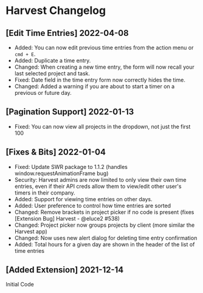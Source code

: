 # Harvest Changelog

## [Edit Time Entries] 2022-04-08

- Added: You can now edit previous time entries from the action menu or `cmd + E`.
- Added: Duplicate a time entry.
- Changed: When creating a new time entry, the form will now recall your last selected project and task.
- Fixed: Date field in the time entry form now correctly hides the time.
- Changed: Added a warning if you are about to start a timer on a previous or future day.

## [Pagination Support] 2022-01-13

- Fixed: You can now view all projects in the dropdown, not just the first 100

## [Fixes & Bits] 2022-01-04

- Fixed: Update SWR package to 1.1.2 (handles window.requestAnimationFrame bug)
- Security: Harvest admins are now limited to only view their own time entries, even if their API creds allow them to view/edit other user's timers in their company.
- Added: Support for viewing time entries on other days.
- Added: User preference to control how time entries are sorted
- Changed: Remove brackets in project picker if no code is present (fixes [Extension Bug] Harvest - @eluce2 #538)
- Changed: Project picker now groups projects by client (more similar the Harvest app)
- Changed: Now uses new alert dialog for deleting time entry confirmation
- Added: Total hours for a given day are shown in the header of the list of time entries

## [Added Extension] 2021-12-14

Initial Code

